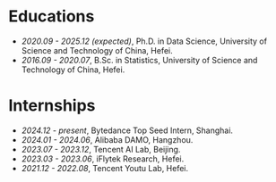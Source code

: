 
# Educations
- *2020.09 - 2025.12 (expected)*, Ph.D. in Data Science, University of Science and Technology of China, Hefei.
- *2016.09 - 2020.07*, B.Sc. in Statistics, University of Science and Technology of China, Hefei.

# Internships
- *2024.12 - present*, Bytedance Top Seed Intern, Shanghai.
- *2024.01 - 2024.06*, Alibaba DAMO, Hangzhou.
- *2023.07 - 2023.12*, Tencent AI Lab, Beijing.
- *2023.03 - 2023.06*, iFlytek Research, Hefei.
- *2021.12 - 2022.08*, Tencent Youtu Lab, Hefei.
